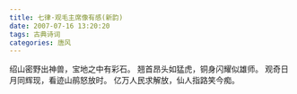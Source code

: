 ```yaml
---
title: 七律·观毛主席像有感(新韵)
date: 2007-07-16 13:20:20
tags: 古典诗词
categories: 唐风
---
```

绍山密野出神兽，宝地之中有彩石。
翘首昂头如猛虎，铜身闪耀似雄师。
观奇日月同辉现，看迹山鹃怒放时。
亿万人民求解放，仙人指路笑今痴。
